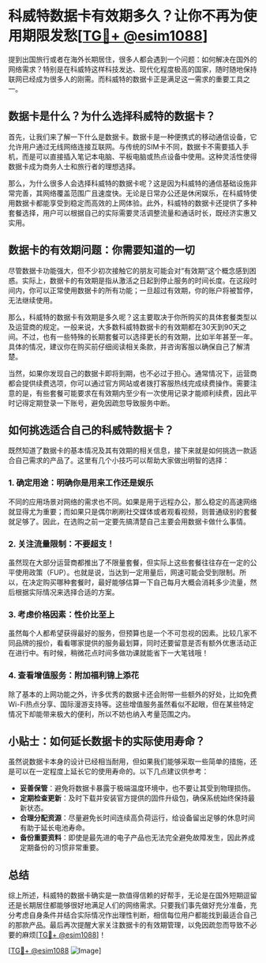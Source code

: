 # 科威特数据卡有效期多久？让你不再为使用期限发愁[[TG💪+ @esim1088](https://t.me/s/esim1088)]

提到出国旅行或者在海外长期居住，很多人都会遇到一个问题：如何解决在国外的网络需求？特别是在科威特这样科技发达、现代化程度极高的国家，随时随地保持联网已经成为很多人的刚需。而科威特的数据卡正是满足这一需求的重要工具之一。

## 数据卡是什么？为什么选择科威特的数据卡？

首先，让我们来了解一下什么是数据卡。数据卡是一种便携式的移动通信设备，它允许用户通过无线网络连接互联网。与传统的SIM卡不同，数据卡不需要插入手机，而是可以直接插入笔记本电脑、平板电脑或热点设备中使用。这种灵活性使得数据卡成为商务人士和旅行者的理想选择。

那么，为什么很多人会选择科威特的数据卡呢？这是因为科威特的通信基础设施非常完善，其网络覆盖范围广且速度快。无论是日常办公还是休闲娱乐，在科威特使用数据卡都能享受到稳定而高效的上网体验。此外，科威特的数据卡还提供了多种套餐选择，用户可以根据自己的实际需要灵活调整流量和通话时长，既经济实惠又实用。

## 数据卡的有效期问题：你需要知道的一切

尽管数据卡功能强大，但不少初次接触它的朋友可能会对“有效期”这个概念感到困惑。实际上，数据卡的有效期是指从激活之日起到停止服务的时间长度。在这段时间内，你可以正常使用数据卡的所有功能；一旦超过有效期，你的账户将被暂停，无法继续使用。

那么，科威特的数据卡有效期是多久呢？这主要取决于你所购买的具体套餐类型以及运营商的规定。一般来说，大多数科威特数据卡的有效期都在30天到90天之间。不过，也有一些特殊的长期套餐可以选择更长的有效期，比如半年甚至一年。具体的情况，建议你在购买前仔细阅读相关条款，并咨询客服以确保自己了解清楚。

当然，如果你发现自己的数据卡即将到期，也不必过于担心。通常情况下，运营商都会提供续费选项，你可以通过官方网站或者拨打客服热线完成续费操作。需要注意的是，有些套餐可能要求在有效期内至少有一次使用记录才能顺利续费，因此平时记得定期登录一下账号，避免因疏忽导致服务中断。

## 如何挑选适合自己的科威特数据卡？

既然知道了数据卡的基本情况及其有效期的相关信息，接下来就是如何挑选一款适合自己需求的产品了。这里有几个小技巧可以帮助大家做出明智的选择：

### 1. 确定用途：明确你是用来工作还是娱乐

不同的应用场景对网络的需求也不同。如果是用于远程办公，那么稳定的高速网络就显得尤为重要；而如果只是偶尔刷刷社交媒体或者观看视频，则普通级别的套餐就足够了。因此，在选购之前一定要先搞清楚自己主要会用数据卡做什么事情。

### 2. 关注流量限制：不要超支！

虽然现在大部分运营商都推出了不限量套餐，但实际上这些套餐往往存在一定的公平使用政策（FUP）。也就是说，当达到一定用量后，网速可能会受到限制。所以，在决定购买哪种套餐时，最好能够估算一下自己每月大概会消耗多少流量，然后根据实际情况来选择合适的方案。

### 3. 考虑价格因素：性价比至上

虽然每个人都希望获得最好的服务，但预算也是一个不可忽视的因素。比较几家不同品牌的报价，看看哪家提供的服务最划算，同时还要留意是否有额外优惠活动正在进行中。有时候，稍微花点时间多做功课就能省下一大笔钱哦！

### 4. 查看增值服务：附加福利锦上添花

除了基本的上网功能之外，许多优秀的数据卡还会附带一些额外的好处，比如免费Wi-Fi热点分享、国际漫游支持等。这些增值服务虽然看似不起眼，但在某些特定情况下却能带来极大的便利，所以不妨也纳入考量范围之内。

## 小贴士：如何延长数据卡的实际使用寿命？

虽然说数据卡本身的设计已经相当耐用，但如果我们能够采取一些简单的措施，还是可以在一定程度上延长它的使用寿命的。以下几点建议供参考：

- **妥善保管**：避免将数据卡暴露于极端温度环境中，也不要让其受到物理损伤。
- **定期检查更新**：及时下载并安装官方提供的固件升级包，确保系统始终保持最新状态。
- **合理分配资源**：尽量避免长时间连续高负荷运行，给设备留出足够的休息时间有助于延长电池寿命。
- **备份重要资料**：即使是最先进的电子产品也无法完全避免故障发生，因此养成定期备份的习惯非常重要。

## 总结

综上所述，科威特的数据卡确实是一款值得信赖的好帮手，无论是在国外短期逗留还是长期居住都能够很好地满足人们的网络需求。只要我们事先做好充分准备，充分考虑自身条件并结合实际情况作出理性判断，相信每位用户都能找到最适合自己的那款产品。最后再次提醒大家关注数据卡的有效期管理，以免因疏忽而导致不必要的麻烦[[TG💪+ @esim1088](https://t.me/s/esim1088)]！

[[TG💪+ @esim1088](https://t.me/s/esim1088) ![Image](https://i.postimg.cc/4NQfJmqS/Snipaste-2025-05-13-00-14-12.png)]